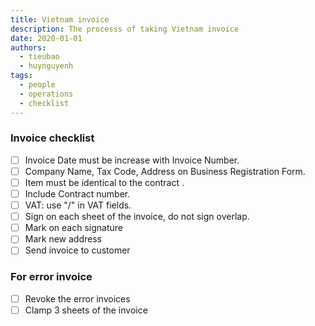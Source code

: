 ```yaml
---
title: Vietnam invoice
description: The processs of taking Vietnam invoice
date: 2020-01-01
authors:
  - tieubao
  - huynguyenh
tags:
  - people
  - operations
  - checklist
---
```


### Invoice checklist

- [ ] Invoice Date must be increase with Invoice Number.
- [ ] Company Name, Tax Code, Address on Business Registration Form.
- [ ] Item must be identical to the contract .
- [ ] Include Contract number.
- [ ] VAT: use "/" in VAT fields.
- [ ] Sign on each sheet of the invoice, do not sign overlap.
- [ ] Mark on each signature
- [ ] Mark new address
- [ ] Send invoice to customer

### For error invoice

- [ ] Revoke the error invoices
- [ ] Clamp 3 sheets of the invoice
